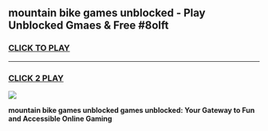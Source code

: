 
## mountain bike games unblocked - Play Unblocked Gmaes & Free #8olft
<h3>
<a href="https://premium.freeplayer.one?title=mountain_bike_games_unblocked&ref=01M">CLICK TO PLAY</a></h3>
<hr>

<h3>
<a href="https://premium.freeplayer.one?title=mountain_bike_games_unblocked&ref=01M">CLICK 2 PLAY</a>
  
</h3>

<a href="https://premium.freeplayer.one?title=mountain_bike_games_unblocked&ref=01M"><img src="https://clearcache.store/games.png"></a>


**mountain bike games unblocked games unblocked: Your Gateway to Fun and Accessible Online Gaming**
